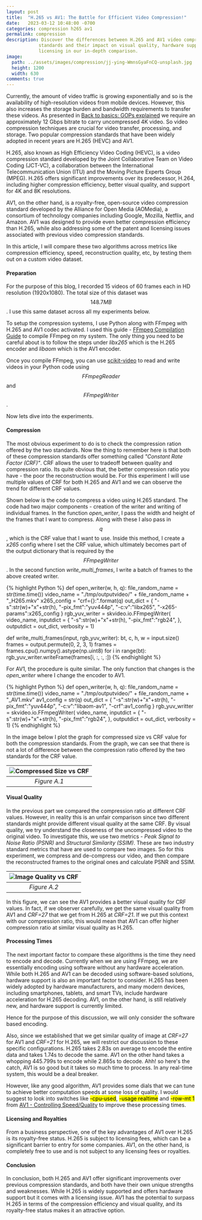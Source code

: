 ```yaml
---
layout: post
title:  "H.265 vs AV1: The Battle for Efficient Video Compression!"
date:   2023-03-12 10:48:00 -0700
categories: compression h265 av1
permalink: compression
description: Discover the differences between H.265 and AV1 video compression 
            standards and their impact on visual quality, hardware support, and 
            licensing in our in-depth comparison.
image:
  path: ../assets/images/compression/jj-ying-WmnsGyaFnCQ-unsplash.jpg
  height: 1200
  width: 630
comments: true
---
```

Currently, the amount of video traffic is growing exponentially and so is the 
availability of high-resolution videos from mobile devices. However, this also 
increases the storage burden and bandwidth requirements to transfer these 
videos. As presented in 
[Back to basics: GOPs explained](https://aws.amazon.com/blogs/media/part-1-back-to-basics-gops-explained/) 
we require an approximately 12 Gbps bitrate to carry uncompressed 4K video. So 
video compression techniques are crucial for video transfer, processing, and 
storage. Two popular compression standards that have been widely adopted in 
recent years are H.265 (HEVC) and AV1.

H.265, also known as High Efficiency Video Coding (HEVC), is a video compression 
standard developed by the Joint Collaborative Team on Video Coding (JCT-VC), a 
collaboration between the International Telecommunication Union (ITU) and the 
Moving Picture Experts Group (MPEG). H.265 offers significant improvements over 
its predecessor, H.264, including higher compression efficiency, better visual 
quality, and support for 4K and 8K resolutions.

AV1, on the other hand, is a royalty-free, open-source video compression 
standard developed by the Alliance for Open Media (AOMedia), a consortium of 
technology companies including Google, Mozilla, Netflix, and Amazon. AV1 was 
designed to provide even better compression efficiency than H.265, while also 
addressing some of the patent and licensing issues associated with previous 
video compression standards.

In this article, I will compare these two algorithms across metrics like 
compression efficiency, speed, reconstruction quality, etc, by testing 
them out on a custom video dataset.

#### Preparation

For the purpose of this blog, I recorded 15 videos of 60 frames each in HD 
resolution (1920x1080). The total size of this dataset was $$148.7MB$$. I use this
same dataset across all my experiments below.

To setup the compression systems, I use Python along with FFmpeg with H.265 
and AV1 codec activated. I used this guide - [FFmpeg Compilation Guide](https://trac.ffmpeg.org/wiki/CompilationGuide/Ubuntu)
to compile FFmpeg on my system. The only thing you need to be careful about is 
to follow the steps under *libx265* which is the H.265 encoder and *libaom* which
is the AV1 encoder. 

Once you compile FFmpeg, you can use [scikit-video](http://www.scikit-video.org/stable/io.html)
to read and write videos in your Python code using $$FFmpegReader$$ and $$FFmpegWriter$$.

Now lets dive into the experiments.

#### Compression

The most obvious experiment to do is to check the compression ration offered by
the two standards. Now the thing to remember here is that both of these
compression standards offer something called *"Constant Rate Factor (CRF)"*.
CRF allows the user to tradeoff between quality and compression ratio. Its quite
obvious that, the better compression ratio you have - the poor the reconstruction would
be. For this experiment I will use multiple values of CRF for both H.265 and AV1
and we can observe the trend for different CRF values.

Shown below is the code to compress a video using H.265 standard. The code had
two major components - creation of the writer and writing of individual frames.
In the function *open_writer*, I pass the width and height of the frames that I 
want to compress. Along with these I also pass in $$q$$, which is the CRF value
that I want to use. Inside this method, I create a *x265* config where I set the
CRF value, which ultimately becomes part of the output dictionary that is required 
by the $$FFmpegWriter$$. In the second function *write_multi_frames*, I write a
batch of frames to the above created writer.

<div class="overflow-table custom-highlight">
{% highlight Python %}
def open_writer(w, h, q):
    file_random_name = str(time.time())
    video_name = "./tmp/outputvideo/" + file_random_name + "_H265.mkv"
    x265_config = "crf={}:".format(q)
    out_dict = {
        "-s":str(w)+"x"+str(h),
        "-pix_fmt":"yuv444p",
        "-c:v":"libx265",
        "-x265-params":x265_config
    }
    rgb_yuv_writer = skvideo.io.FFmpegWriter(
        video_name,
        inputdict = {
            "-s":str(w)+"x"+str(h),
            "-pix_fmt":"rgb24",
        },
        outputdict = out_dict,
        verbosity = 1)

def write_multi_frames(input, rgb_yuv_writer):
    bt, c, h, w = input.size()
    frames = output.permute(0, 2, 3, 1)
    frames = frames.cpu().numpy().astype(np.uint8)
    for i in range(bt):
        rgb_yuv_writer.writeFrame(frames[i, :, :, :])
{% endhighlight %}
</div>

For AV1, the procedure is quite similar. The only function that changes is the
*open_writer* where I change the encoder to AV1.

<div class="overflow-table custom-highlight">
{% highlight Python %}
def open_writer(w, h, q):
    file_random_name = str(time.time())
    video_name = "./tmp/outputvideo/" + file_random_name + "_AV1.mkv"
    av1_config = str(q)
    out_dict = {
        "-s":str(w)+"x"+str(h),
        "-pix_fmt":"yuv444p",
        "-c:v":"libaom-av1", 
        "-crf":av1_config
    }
    rgb_yuv_writter = skvideo.io.FFmpegWriter(
        video_name,
        inputdict = {
            "-s":str(w)+"x"+str(h),
            "-pix_fmt":"rgb24",
        },
        outputdict = out_dict,
        verbosity = 1)
{% endhighlight %}
</div>

In the image below I plot the graph for compressed size vs CRF value for both 
the compression standards. From the graph, we can see that there is not a lot 
of difference between the compression ratio offered by the two standards for the CRF
value. 

| ![Compressed Size vs CRF](../assets/images/compression/compress_vs_crf.png "Figure A.1") | 
|:--:| 
| *Figure A.1* |

#### Visual Quality

In the previous part we compared the compression ratio at different CRF values.
However, in reality this is an unfair comparison since two different standards
might provide different visual quality at the same CRF. By visual quality,
we try understand the closeness of the uncompressed video to the original video.
To investigate this, we use two metrics - *Peak Signal to Noise Ratio (PSNR)* and
*Structural Similarity (SSIM)*. These are two industry standard metrics that have 
are used to compare two images. So for this experiment, we compress and de-compress
our video, and then compare the reconstructed frames to the original ones and calculate 
PSNR and SSIM.

| ![Image Quality vs CRF](../assets/images/compression/image_quality.png "Figure A.2") | 
|:--:| 
| *Figure A.2* |

In this figure, we can see the AV1 provides a better visual quality for CRF values.
In fact, if we observer carefully, we get the same visual quality from AV1 and *CRF=27*
that we get from H.265 at *CRF=21*. If we put this context with our compression ratio, 
this would mean that AV1 can offer higher compression ratio at similar visual quality as H.265.

#### Processing Times

The next important factor to compare these algorithms is the time they need to encode and
decode. Currently when we are using FFmpeg, we are essentially encoding using software without 
any hardware acceleration. While both H.265 and AV1 can be decoded using software-based 
solutions, hardware support is also an important factor to consider. H.265 has been widely 
adopted by hardware manufacturers, and many modern devices, including smartphones, 
tablets, and smart TVs, include hardware acceleration for H.265 decoding. AV1, on the 
other hand, is still relatively new, and hardware support is currently limited. 

Hence for the purpose of this discussion, we will only consider the software based encoding.

Also, since we established that we get similar quality of image at *CRF=27* for AV1 and 
*CRF=21* for H.265, we will restrict our discussion to these specific configurations. H.265 takes 2.83s
on average to encode the entire data and takes 1.74s to decode the same. AV1 on the other hand
takes a whopping 445.799s to encode while 2.865s to decode. Ahh! so here's the catch,
AV1 is so good but it takes so much time to process. In any real-time system, this would be
a deal breaker.

However, like any good algorithm, AV1 provides some dials that we can tune to achieve
better computation speeds at some loss of quality. I would suggest to look into
switches like <mark>-cpu-used</mark>, <mark>-usage realtime</mark> and <mark>-row-mt 1</mark>
from [AV1 - Controlling Speed/Quality](https://trac.ffmpeg.org/wiki/Encode/AV1#ControllingSpeedQuality)
to improve these processing times.

#### Licensing and Royalties

From a business perspective, one of the key advantages of AV1 over H.265 is its 
royalty-free status. H.265 is subject to licensing fees, which can be a 
significant barrier to entry for some companies. AV1, on the other hand, is 
completely free to use and is not subject to any licensing fees or royalties.

#### Conclusion

In conclusion, both H.265 and AV1 offer significant improvements over previous 
compression standards, and both have their own unique strengths and weaknesses. 
While H.265 is widely supported and offers hardware support but it comes with a licensing issue.
AV1 has the potential to surpass H.265 in terms of the compression 
efficiency and visual quality, and its royalty-free status makes it an attractive option. 
